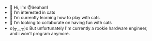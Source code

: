 - 👋 Hi, I’m @Seahan1
- 👀 I’m interested in cats
- 🌱 I’m currently learning how to play with cats
- 💞️ I’m looking to collaborate on having fun with cats
- o(╥﹏╥)o But unfortunately I'm currently a rookie hardware engineer, and i won't program anymore.
